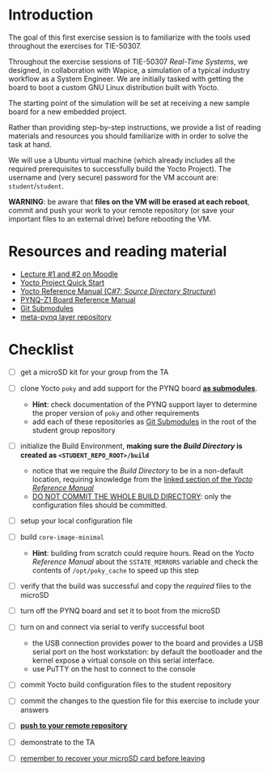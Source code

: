 # Introduction

The goal of this first exercise session is to familiarize with the tools used throughout the exercises for TIE-50307.

Throughout the exercise sessions of TIE-50307 *Real-Time Systems*, we designed, in collaboration with Wapice, a simulation of a typical industry workflow as a System Engineer. We are initially tasked with getting the board to boot a custom GNU Linux distribution built with Yocto.

The starting point of the simulation will be set at receiving a new sample board for a new embedded project.

Rather than providing step-by-step instructions, we provide a list of reading materials and resources you should familiarize with in order to solve the task at hand.

We will use a Ubuntu virtual machine (which already includes all the required prerequisites to successfully build the Yocto Project).
The username and (very secure) password for the VM account are: `student`/`student`.

**WARNING**: be aware that **files on the VM will be erased at each reboot**, commit and push your work to your remote repository (or save your important files to an external drive) before rebooting the VM.



# Resources and reading material

- [Lecture #1 and #2 on Moodle][moodle.tie50307]
- [Yocto Project Quick Start][YoctoQS]
- [Yocto Reference Manual (C#7: *Source Directory Structure*)][YoctoREFMAN:sec7.1]
- [PYNQ-Z1 Board Reference Manual][PYNQ-Z1-REFMAN]
- [Git Submodules][Git Submodules]
- [meta-pynq layer repository][meta-pynq]

# Checklist

- [ ] get a microSD kit for your group from the TA
- [ ] clone Yocto `poky` and add support for the PYNQ board <u>**as submodules**</u>.
  - **Hint**: check documentation of the PYNQ support layer to determine the proper version of `poky` and other requirements
  - add each of these repositories as [Git Submodules] in the root of the student group repository
- [ ] initialize the Build Environment, **making sure the *Build Directory* is created as `<STUDENT_REPO_ROOT>/build`**
  - notice that we require the *Build Directory* to be in a non-default location, requiring knowledge from the [linked section of the *Yocto Reference Manual*][YoctoREFMAN:sec7.1]
  - <u>DO NOT COMMIT THE WHOLE BUILD DIRECTORY</u>: only the configuration files should be committed.
- [ ] setup your local configuration file
- [ ] build `core-image-minimal`
  - **Hint**: building from scratch could require hours. Read on the *Yocto Reference Manual* about the `SSTATE_MIRRORS` variable and check the contents of `/opt/poky_cache` to speed up this step
- [ ] verify that the build was successful and copy the *required* files to the microSD
- [ ] turn off the PYNQ board and set it to boot from the microSD
- [ ] turn on and connect via serial to verify successful boot
  - the USB connection provides power to the board and provides a USB serial port on the host workstation: by default the bootloader and the kernel expose a virtual console on this serial interface.
  - use PuTTY on the host to connect to the console
- [ ] commit Yocto build configuration files to the student repository
- [ ] commit the changes to the question file for this exercise to include your answers
- [ ] <u>**push to your remote repository**</u>
- [ ] demonstrate to the TA
- [ ] <u>remember to recover your microSD card before leaving</u>










[Git Submodules]: https://git-scm.com/book/en/v2/Git-Tools-Submodules
[YoctoQS]: https://www.yoctoproject.org/docs/2.4.3/yocto-project-qs/yocto-project-qs.html
[moodle.tie50307]: https://moodle.tuni.fi/course/view.php?id=2227
[YoctoREFMAN:sec7.1]: https://www.yoctoproject.org/docs/2.4.3/ref-manual/ref-manual.html#structure-core
[PYNQ-Z1-REFMAN]: https://reference.digilentinc.com/_media/reference/programmable-logic/pynq-z1/pynq-rm.pdf
[meta-pynq]: https://course-gitlab.tuni.fi/tie-50307-real-time-systems_2019-2020/meta-pynq
